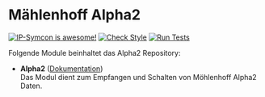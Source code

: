 # Mählenhoff Alpha2

[![IP-Symcon is awesome!](https://img.shields.io/badge/IP--Symcon-4.0-blue.svg)](https://www.symcon.de)
[![Check Style](https://github.com/symcon/SymconMH/workflows/Check%20Style/badge.svg)](https://github.com/symcon/SymconMH/actions)
[![Run Tests](https://github.com/symcon/SymconMH/workflows/Run%20Tests/badge.svg)](https://github.com/symcon/SymconMH/actions)

Folgende Module beinhaltet das Alpha2 Repository:

- __Alpha2__ ([Dokumentation](https://www.symcon.de/de/service/dokumentation/modulreferenz/moehlenhoff-alpha-2))  
	Das Modul dient zum Empfangen und Schalten von Möhlenhoff Alpha2 Daten.

